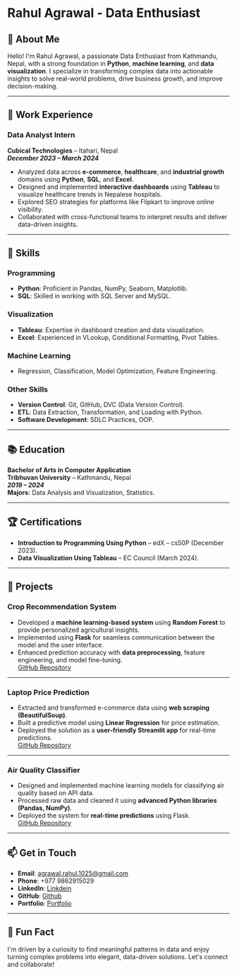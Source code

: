 # Rahul Agrawal - Data Enthusiast

## 🌟 About Me
Hello! I'm Rahul Agrawal, a passionate Data Enthusiast from Kathmandu, Nepal, with a strong foundation in **Python**, **machine learning**, and **data visualization**. I specialize in transforming complex data into actionable insights to solve real-world problems, drive business growth, and improve decision-making.

---

## 💼 Work Experience
### **Data Analyst Intern**  
**Cubical Technologies** – Itahari, Nepal  
_**December 2023 – March 2024**_

- Analyzed data across **e-commerce**, **healthcare**, and **industrial growth** domains using **Python**, **SQL**, and **Excel**.
- Designed and implemented **interactive dashboards** using **Tableau** to visualize healthcare trends in Nepalese hospitals.
- Explored SEO strategies for platforms like Flipkart to improve online visibility.
- Collaborated with cross-functional teams to interpret results and deliver data-driven insights.

---

## 🧠 Skills
### **Programming**
- **Python**: Proficient in Pandas, NumPy, Seaborn, Matplotlib.
- **SQL**: Skilled in working with SQL Server and MySQL.

### **Visualization**
- **Tableau**: Expertise in dashboard creation and data visualization.
- **Excel**: Experienced in VLookup, Conditional Formatting, Pivot Tables.

### **Machine Learning**
- Regression, Classification, Model Optimization, Feature Engineering.

### **Other Skills**
- **Version Control**: Git, GitHub, DVC (Data Version Control).  
- **ETL**: Data Extraction, Transformation, and Loading with Python.  
- **Software Development**: SDLC Practices, OOP.

---

## 📚 Education
**Bachelor of Arts in Computer Application**  
**Tribhuvan University** – Kathmandu, Nepal  
_**2019 – 2024**_  
**Majors:** Data Analysis and Visualization, Statistics.

---

## 🏆 Certifications
- **Introduction to Programming Using Python** – edX – cs50P (December 2023).  
- **Data Visualization Using Tableau** – EC Council (March 2024).

---

## 🚀 Projects
### **Crop Recommendation System**
- Developed a **machine learning-based system** using **Random Forest** to provide personalized agricultural insights.
- Implemented using **Flask** for seamless communication between the model and the user interface.
- Enhanced prediction accuracy with **data preprocessing**, feature engineering, and model fine-tuning.  
[GitHub Repository](https://github.com/Rahul5021/crop-recommendation-system)

---

### **Laptop Price Prediction**
- Extracted and transformed e-commerce data using **web scraping (BeautifulSoup)**.  
- Built a predictive model using **Linear Regression** for price estimation.
- Deployed the solution as a **user-friendly Streamlit app** for real-time predictions.  
[GitHub Repository](https://github.com/Rahul5021/Laptop-Price-Prediction)

---

### **Air Quality Classifier**
- Designed and implemented machine learning models for classifying air quality based on API data.
- Processed raw data and cleaned it using **advanced Python libraries (Pandas, NumPy)**.
- Deployed the system for **real-time predictions** using Flask.  
[GitHub Repository](https://github.com/Rahul5021/air-quality-classifier)

---

## 📫 Get in Touch
- **Email**: agrawal.rahul.1025@gmail.com  
- **Phone**: +977 9862915029  
- **LinkedIn**: [Linkdein](https://www.linkedin.com/in/agrawalrahul1025/)
- **GitHub**: [Github](https://www.github.com/Rahul5021)
- **Portfolio**: [Portfolio](https://www.rahulagrawal.com.np) 

---

## 🌟 Fun Fact
I'm driven by a curiosity to find meaningful patterns in data and enjoy turning complex problems into elegant, data-driven solutions. Let's connect and collaborate!
